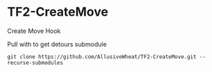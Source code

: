 # TF2-CreateMove

Create Move Hook

Pull with to get detours submodule
```
git clone https://github.com/AllusiveWheat/TF2-CreateMove.git --recurse-submodules
```

